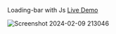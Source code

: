 Loading-bar with Js [Live Demo](https://davit2605.github.io/Loading-bar/)

![Screenshot 2024-02-09 213046](https://github.com/Davit2605/Loading-bar/assets/125227660/16624b27-f945-4ef5-8c02-f58939983e3b)
